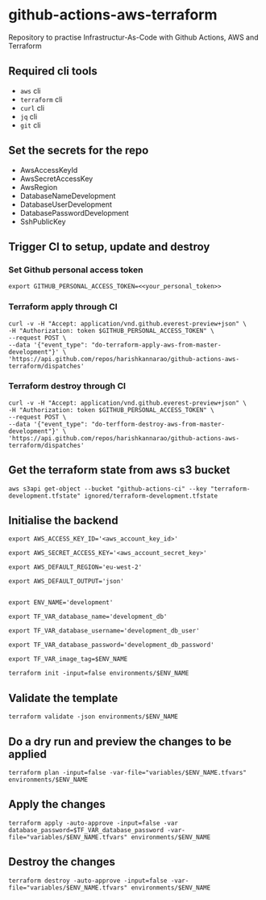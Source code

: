 # github-actions-aws-terraform
Repository to practise Infrastructur-As-Code with Github Actions, AWS and Terraform

## Required cli tools

* `aws` cli
* `terraform` cli
* `curl` cli
* `jq` cli
* `git` cli

## Set the secrets for the repo

* AwsAccessKeyId
* AwsSecretAccessKey
* AwsRegion
* DatabaseNameDevelopment
* DatabaseUserDevelopment
* DatabasePasswordDevelopment
* SshPublicKey

## Trigger CI to setup, update and destroy

### Set Github personal access token

    export GITHUB_PERSONAL_ACCESS_TOKEN=<<your_personal_token>>

### Terraform apply through CI

    curl -v -H "Accept: application/vnd.github.everest-preview+json" \
    -H "Authorization: token $GITHUB_PERSONAL_ACCESS_TOKEN" \
    --request POST \
    --data '{"event_type": "do-terraform-apply-aws-from-master-development"}' \
    'https://api.github.com/repos/harishkannarao/github-actions-aws-terraform/dispatches'

### Terraform destroy through CI

    curl -v -H "Accept: application/vnd.github.everest-preview+json" \
    -H "Authorization: token $GITHUB_PERSONAL_ACCESS_TOKEN" \
    --request POST \
    --data '{"event_type": "do-terfform-destroy-aws-from-master-development"}' \
    'https://api.github.com/repos/harishkannarao/github-actions-aws-terraform/dispatches'

## Get the terraform state from aws s3 bucket

    aws s3api get-object --bucket "github-actions-ci" --key "terraform-development.tfstate" ignored/terraform-development.tfstate

## Initialise the backend
    
    export AWS_ACCESS_KEY_ID='<aws_account_key_id>'
    
    export AWS_SECRET_ACCESS_KEY='<aws_account_secret_key>'
    
    export AWS_DEFAULT_REGION='eu-west-2'
    
    export AWS_DEFAULT_OUTPUT='json'


    export ENV_NAME='development'

    export TF_VAR_database_name='development_db'

    export TF_VAR_database_username='development_db_user'

    export TF_VAR_database_password='development_db_password'

    export TF_VAR_image_tag=$ENV_NAME

    terraform init -input=false environments/$ENV_NAME

## Validate the template

    terraform validate -json environments/$ENV_NAME

## Do a dry run and preview the changes to be applied

    terraform plan -input=false -var-file="variables/$ENV_NAME.tfvars" environments/$ENV_NAME

## Apply the changes

    terraform apply -auto-approve -input=false -var database_password=$TF_VAR_database_password -var-file="variables/$ENV_NAME.tfvars" environments/$ENV_NAME

## Destroy the changes

    terraform destroy -auto-approve -input=false -var-file="variables/$ENV_NAME.tfvars" environments/$ENV_NAME